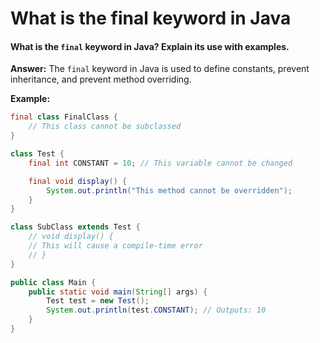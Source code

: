 # What is the final keyword in Java

#### What is the `final` keyword in Java? Explain its use with examples.

**Answer:** The `final` keyword in Java is used to define constants, prevent inheritance, and prevent method overriding.

**Example:**

```java
final class FinalClass {
    // This class cannot be subclassed
}

class Test {
    final int CONSTANT = 10; // This variable cannot be changed

    final void display() {
        System.out.println("This method cannot be overridden");
    }
}

class SubClass extends Test {
    // void display() { 
    // This will cause a compile-time error
    // }
}

public class Main {
    public static void main(String[] args) {
        Test test = new Test();
        System.out.println(test.CONSTANT); // Outputs: 10
    }
}
```
